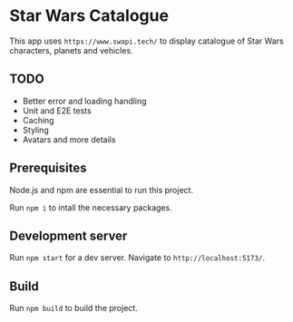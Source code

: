 # Star Wars Catalogue

This app uses `https://www.swapi.tech/` to display catalogue of Star Wars characters, planets and vehicles.

## TODO

- Better error and loading handling 
- Unit and E2E tests
- Caching
- Styling
- Avatars and more details

## Prerequisites

Node.js and npm are essential to run this project.

Run `npm i` to intall the necessary packages.

## Development server

Run `npm start` for a dev server. Navigate to `http://localhost:5173/`.

## Build

Run `npm build` to build the project.